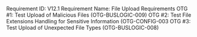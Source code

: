 Requirement ID: V12.1 
Requirement Name: File Upload Requirements
OTG #1: Test Upload of Malicious Files (OTG-BUSLOGIC-009)
OTG #2: Test File Extensions Handling for Sensitive Information (OTG-CONFIG-003
OTG #3: Test Upload of Unexpected File Types (OTG-BUSLOGIC-008)
